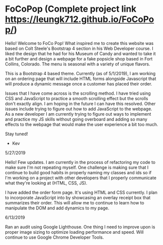 # FoCoPop (Complete project link https://leungk712.github.io/FoCoPop/)

Hello! Welcome to FoCo Pop! What inspired me to create this website was based on Colt Steele's Bootstrap 4 section in his Web Developer course. I liked the design that he had for his Museum of Candy and wanted to take it a bit further and design a webpage for a fake popsicle shop based in Fort Collins, Colorado. The menu is seasonal with a variety of unique flavors. 

This is a Bootstrap 4 based theme. Currently (as of 5/1/2019), I am working on an ordering page that will include HTML forms alongside Javascript that will produce a dynamic message once a customer has placed their order. 

Issues that I have come across is the scrolling method. I have tried using CSS and JavaScript to practice a smooth scrolling effect but the scrolls don't exactly align. I am hoping in the future I can have this resolved. Other issues include trying to figure out how to add JavaScript to the webpage. As a new developer I am currently trying to figure out ways to implement and practice my JS skills without going overboard and adding so many effects to the webpage that would make the user experience a bit too much. 

Stay tuned!

- Kev

5/27/2019

Hello! Few updates. I am currently in the process of refactoring my code to make sure I'm not repeating myself. One challenge is making sure that I continue to build good habits in properly naming my classes and ids so if I'm working on a project with other developers that I properly communicate what they're looking at (HTML, CSS, JS). 

I have added the order form page. It's using HTML and CSS currently. I plan to incorporate JavaScript into by showcasing an overlay receipt box that summarizes their order. This will allow me to continue to learn how to manipulate the DOM and add dynamics to my page. 

6/13/2019

Ran an audit using Google Lighthouse. One thing I need to improve upon is proper image sizing to optimize loading performance and speed. Will continue to use Google Chrome Developer Tools.
